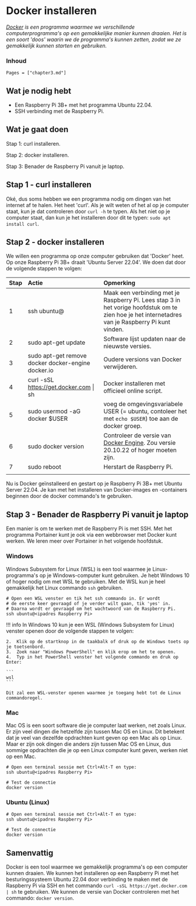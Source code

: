 # Docker installeren

*[Docker](https://nl.wikipedia.org/wiki/Docker_(software)) is een programma waarmee we verschillende computerprogramma's op een gemakkelijke manier kunnen draaien. Het is een soort 'doos' waarin we de programma's kunnen zetten, zodat we ze gemakkelijk kunnen starten en gebruiken.*

### Inhoud

```@contents
Pages = ["chapter3.md"]
```

## Wat je nodig hebt

- Een Raspberry Pi 3B+ met het programma Ubuntu 22.04. 
- SSH verbinding met de Raspberry Pi.

## Wat je gaat doen

Stap 1: curl installeren.

Stap 2: docker installeren.

Stap 3: Benader de Raspberry Pi vanuit je laptop. 

## Stap 1 - curl installeren

Oké, dus soms hebben we een programma nodig om dingen van het internet af te halen. Het heet 'curl'. Als je wilt weten of het al op je computer staat, kun je dat controleren door `curl -h` te typen. Als het niet op je computer staat, dan kun je het installeren door dit te typen: `sudo apt install curl`.

## Stap 2 - docker installeren

We willen een programma op onze computer gebruiken dat 'Docker' heet. Op onze Raspberry Pi 3B+ draait 'Ubuntu Server 22.04'. We doen dat door de volgende stappen te volgen:

|Stap        | Actie      | Opmerking |
|:---------- | :---------- |:---------- |
| 1 | ssh ubuntu@<ip-adres Raspberry pi> | Maak een verbinding met je Raspberry Pi. Lees stap 3 in het vorige hoofdstuk om te zien hoe je het internetadres van je Raspberry Pi kunt vinden.|
| 2 | sudo apt-get update | Software lijst updaten naar de nieuwste versies. |
| 3 | sudo apt-get remove docker docker-engine docker.io | Oudere versions van Docker verwijderen. |
| 4 | curl -sSL https://get.docker.com \| sh| Docker installeren met officieel online script. |
| 5 | sudo usermod -aG docker \$USER | voeg de omgevingsvariabele USER (= ubuntu, contoleer het met `echo $USER`) toe aan de docker groep. |
| 6 | sudo docker version | Controleer  de versie van [Docker Engine](https://docs.docker.com/engine/release-notes/). Zou versie 20.10.22 of hoger moeten zijn. |
| 7 | sudo reboot | Herstart de Raspberry Pi. |
||

Nu is Docker geïnstalleerd en gestart op je Raspberry Pi 3B+ met Ubuntu Server 22.04. Je kan met het installeren van Docker-images en -containers beginnen door de docker commando's te gebruiken.

## Stap 3 - Benader de Raspberry Pi vanuit je laptop

Een manier is om te werken met de Raspberry Pi is met SSH. Met het programma Portainer kunt je ook via een webbrowser met Docker kunt werken. We leren meer over Portainer in het volgende hoofdstuk.

### Windows

Windows Subsystem for Linux (WSL) is een tool waarmee je Linux-programma's op je Windows-computer kunt gebruiken. Je hebt Windows 10 of hoger nodig om met WSL te gebruiken. Met de WSL kun je heel gemakkelijk het Linux commando `ssh` gebruiken. 

```
# Open een WSL venster en tik het ssh commando in. Er wordt
# de eerste keer gevraagd of je verder wilt gaan, tik 'yes' in. 
# Daarna wordt er gevraagd om het wachtwoord van de Raspberry Pi.
ssh ubuntu@<ipadres Raspberry Pi>
```

!!! info
    In Windows 10 kun je een WSL (Windows Subsystem for Linux) venster openen door de volgende stappen te volgen:

    2.  Klik op de startknop in de taakbalk of druk op de Windows toets op je toetsenbord.
    3.  Zoek naar "Windows PowerShell" en klik erop om het te openen.
    4.  Typ in het PowerShell venster het volgende commando en druk op Enter:

    ```
    wsl
    ```
    
    Dit zal een WSL-venster openen waarmee je toegang hebt tot de Linux commandoregel.

### Mac

Mac OS is een soort software die je computer laat werken, net zoals Linux. Er zijn veel dingen die hetzelfde zijn tussen Mac OS en Linux. Dit betekent dat je veel van dezelfde opdrachten kunt geven op een Mac als op Linux. Maar er zijn ook dingen die anders zijn tussen Mac OS en Linux, dus sommige opdrachten die je op een Linux computer kunt geven, werken niet op een Mac.

```
# Open een terminal sessie met Ctrl+Alt-T en type:
ssh ubuntu@<ipadres Raspberry Pi>

# Test de connectie
docker version
```

### Ubuntu (Linux)

```
# Open een terminal sessie met Ctrl+Alt-T en type:
ssh ubuntu@<ipadres Raspberry Pi>

# Test de connectie
docker version
```

## Samenvattig

Docker is een tool waarmee we gemakkelijk programma's op een computer kunnen draaien. We kunnen het installeren op een Raspberry Pi met het besturingssysteem Ubuntu 22.04 door verbinding te maken met de Raspberry Pi via SSH en het commando `curl -sSL https://get.docker.com | sh` te gebruiken. We kunnen de versie van Docker controleren met het commando: `docker version`.